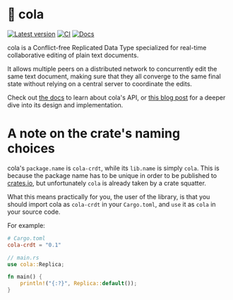 # 🥤 cola

[![Latest version]](https://crates.io/crates/cola-crdt)
[![CI]](https://github.com/nomad/cola/actions)
[![Docs]](https://docs.rs/cola-crdt)

[Latest version]: https://img.shields.io/crates/v/cola-crdt.svg
[CI]: https://github.com/nomad/cola/actions/workflows/ci.yml/badge.svg
[Docs]: https://docs.rs/cola-crdt/badge.svg

cola is a Conflict-free Replicated Data Type specialized for real-time
collaborative editing of plain text documents.

It allows multiple peers on a distributed network to concurrently edit the same
text document, making sure that they all converge to the same final state
without relying on a central server to coordinate the edits.

Check out [the docs][docs] to learn about cola's API, or [this blog post][cola]
for a deeper dive into its design and implementation.

# A note on the crate's naming choices

cola's `package.name` is `cola-crdt`, while its `lib.name` is simply `cola`.
This is because the package name has to be unique in order to be published to
[crates.io], but unfortunately `cola` is already taken by a crate squatter.

What this means practically for you, the user of the library, is that you
should import cola as `cola-crdt` in your `Cargo.toml`, and `use` it as
`cola` in your source code.

For example:

```toml
# Cargo.toml
cola-crdt = "0.1"
```

```rust
// main.rs
use cola::Replica;

fn main() {
    println!("{:?}", Replica::default());
}
```

[docs]: https://docs.rs/cola
[cola]: https://www.nomad.foo/blog/cola
[crates.io]: https://www.crates.io

